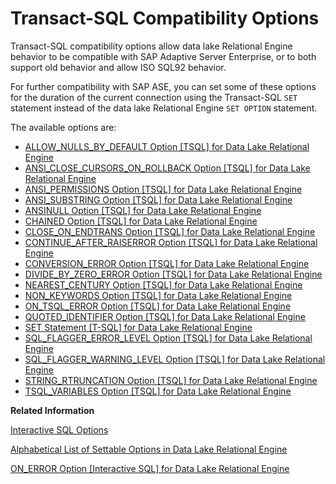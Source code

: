 <!-- loioa62b3bbe84f21015b4778bf7e2157ec3 -->

# Transact-SQL Compatibility Options

Transact-SQL compatibility options allow data lake Relational Engine behavior to be compatible with SAP Adaptive Server Enterprise, or to both support old behavior and allow ISO SQL92 behavior.



For further compatibility with SAP ASE, you can set some of these options for the duration of the current connection using the Transact-SQL `SET` statement instead of the data lake Relational Engine `SET OPTION` statement.



The available options are:

-   [ALLOW\_NULLS\_BY\_DEFAULT Option \[TSQL\] for Data Lake Relational Engine](allow-nulls-by-default-option-tsql-for-data-lake-relational-engine-a62c2ca.md)
-   [ANSI\_CLOSE\_CURSORS\_ON\_ROLLBACK Option \[TSQL\] for Data Lake Relational Engine](ansi-close-cursors-on-rollback-option-tsql-for-data-lake-relational-engine-a62c5c2.md)
-   [ANSI\_PERMISSIONS Option \[TSQL\] for Data Lake Relational Engine](ansi-permissions-option-tsql-for-data-lake-relational-engine-a62c8c6.md)
-   [ANSI\_SUBSTRING Option \[TSQL\] for Data Lake Relational Engine](ansi-substring-option-tsql-for-data-lake-relational-engine-a62ceea.md)
-   [ANSINULL Option \[TSQL\] for Data Lake Relational Engine](ansinull-option-tsql-for-data-lake-relational-engine-a62cbb3.md)
-   [CHAINED Option \[TSQL\] for Data Lake Relational Engine](chained-option-tsql-for-data-lake-relational-engine-a62f280.md)
-   [CLOSE\_ON\_ENDTRANS Option \[TSQL\] for Data Lake Relational Engine](close-on-endtrans-option-tsql-for-data-lake-relational-engine-a62fbb7.md)
-   [CONTINUE\_AFTER\_RAISERROR Option \[TSQL\] for Data Lake Relational Engine](continue-after-raiserror-option-tsql-for-data-lake-relational-engine-a62fea0.md)
-   [CONVERSION\_ERROR Option \[TSQL\] for Data Lake Relational Engine](conversion-error-option-tsql-for-data-lake-relational-engine-a63018a.md)
-   [DIVIDE\_BY\_ZERO\_ERROR Option \[TSQL\] for Data Lake Relational Engine](divide-by-zero-error-option-tsql-for-data-lake-relational-engine-a635546.md)
-   [NEAREST\_CENTURY Option \[TSQL\] for Data Lake Relational Engine](nearest-century-option-tsql-for-data-lake-relational-engine-a642956.md)
-   [NON\_KEYWORDS Option \[TSQL\] for Data Lake Relational Engine](non-keywords-option-tsql-for-data-lake-relational-engine-a6442c6.md)
-   [ON\_TSQL\_ERROR Option \[TSQL\] for Data Lake Relational Engine](on-tsql-error-option-tsql-for-data-lake-relational-engine-a646abe.md)
-   [QUOTED\_IDENTIFIER Option \[TSQL\] for Data Lake Relational Engine](quoted-identifier-option-tsql-for-data-lake-relational-engine-a651dd4.md)
-   [SET Statement \[T-SQL\] for Data Lake Relational Engine](../080-sql-statements/set-statement-t-sql-for-data-lake-relational-engine-a62546b.md)
-   [SQL\_FLAGGER\_ERROR\_LEVEL Option \[TSQL\] for Data Lake Relational Engine](sql-flagger-error-level-option-tsql-for-data-lake-relational-engine-a6561a9.md)
-   [SQL\_FLAGGER\_WARNING\_LEVEL Option \[TSQL\] for Data Lake Relational Engine](sql-flagger-warning-level-option-tsql-for-data-lake-relational-engine-a6569c9.md)
-   [STRING\_RTRUNCATION Option \[TSQL\] for Data Lake Relational Engine](string-rtruncation-option-tsql-for-data-lake-relational-engine-a6571ca.md)
-   [TSQL\_VARIABLES Option \[TSQL\] for Data Lake Relational Engine](tsql-variables-option-tsql-for-data-lake-relational-engine-a665fbb.md)

**Related Information**  


[Interactive SQL Options](interactive-sql-options-a62b99d.md "Interactive SQL options change how Interactive SQL interacts with the database.")

[Alphabetical List of Settable Options in Data Lake Relational Engine](alphabetical-list-of-settable-options-in-data-lake-relational-engine-a62bc88.md "Settable database options let you configure database behavior.")

[ON\_ERROR Option \[Interactive SQL\] for Data Lake Relational Engine](on-error-option-interactive-sql-for-data-lake-relational-engine-a6462f5.md "Controls the action taken if an error is encountered while executing statements in Interactive SQL.")

